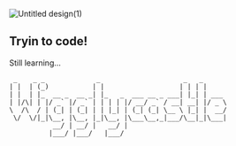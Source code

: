 ![Untitled design(1)](https://github.com/user-attachments/assets/8021801e-5fa6-46dd-baca-82149762ef60)


## Tryin to code!
Still learning...

``` text
 _    _ _             _                     _   _      
| |  | (_)           | |                   | | | |     
| |  | |_  __ _  __ _| |_   _  ___ __ _ ___| |_| | ___ 
| |/\| | |/ _` |/ _` | | | | |/ __/ _` / __| __| |/ _ \
\  /\  / | (_| | (_| | | |_| | (_| (_| \__ \ |_| |  __/
 \/  \/|_|\__, |\__, |_|\__, |\___\__,_|___/\__|_|\___|
           __/ | __/ |   __/ |                         
          |___/ |___/   |___/                          
